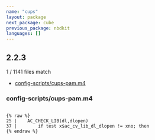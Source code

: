 ```yaml
---
name: "cups"
layout: package
next_package: cube
previous_package: nbdkit
languages: []
---
```

## 2.2.3
1 / 1141 files match

 - [config-scripts/cups-pam.m4](#config-scriptscups-pamm4)

### config-scripts/cups-pam.m4

```

{% raw %}
25 | 	AC_CHECK_LIB(dl,dlopen)
37 | 		if test x$ac_cv_lib_dl_dlopen != xno; then
{% endraw %}

```